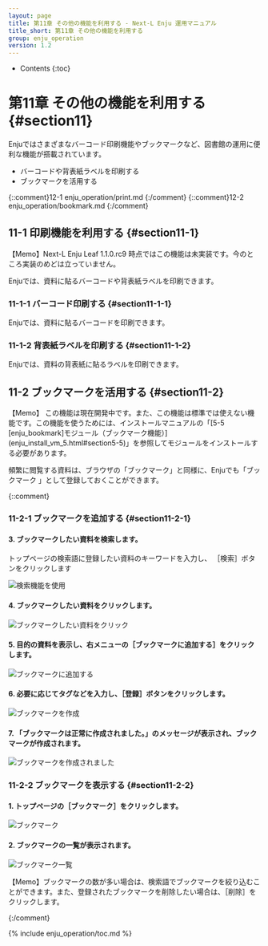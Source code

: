 ```yaml
---
layout: page
title: 第11章 その他の機能を利用する - Next-L Enju 運用マニュアル
title_short: 第11章 その他の機能を利用する
group: enju_operation
version: 1.2
---
```


* Contents
{:toc}

第11章 その他の機能を利用する {#section11}
==============================================

Enjuではさまざまなバーコード印刷機能やブックマークなど、図書館の運用に便利な機能が搭載されています。

* バーコードや背表紙ラベルを印刷する
* ブックマークを活用する

{::comment}12-1  enju_operation/print.md {:/comment}
{::comment}12-2  enju_operation/bookmark.md {:/comment}

11-1 印刷機能を利用する {#section11-1}
--------------------------------------

<div class="alert alert-info memo">【Memo】Next-L Enju Leaf 1.1.0.rc9 時点ではこの機能は未実装です。今のところ実装のめどは立っていません。
</div>

Enjuでは、資料に貼るバーコードや背表紙ラベルを印刷できます。

### 11-1-1 バーコード印刷する {#section11-1-1}

Enjuでは、資料に貼るバーコードを印刷できます。

### 11-1-2 背表紙ラベルを印刷する {#section11-1-2}

Enjuでは、資料の背表紙に貼るラベルを印刷できます。

11-2 ブックマークを活用する {#section11-2}
-------------------------------------------

<div class="alert alert-info memo" markdown="1">【Memo】
この機能は現在開発中です。また、この機能は標準では使えない機能です。この機能を使うためには、インストールマニュアルの「[5-5 [enju_bookmark]モジュール（ブックマーク機能）](enju_install_vm_5.html#section5-5)」を参照してモジュールをインストールする必要があります。
</div>

頻繁に閲覧する資料は、ブラウザの「ブックマーク」と同様に、Enjuでも「ブックマーク
」として登録しておくことができます。


{::comment}

### 11-2-1 ブックマークを追加する {#section11-2-1}

#### 3. ブックマークしたい資料を検索します。
トップページの検索語に登録したい資料のキーワードを入力し、
［検索］ボタンをクリックします

![検索機能を使用](../assets/images/1.1/image_operation_286.png)

#### 4. ブックマークしたい資料をクリックします。  

![ブックマークしたい資料をクリック](../assets/images/1.1/image_operation_288.png)

#### 5. 目的の資料を表示し、右メニューの［ブックマークに追加する］をクリックします。  

![ブックマークに追加する](../assets/images/1.1/image_operation_290.png)

#### 6. 必要に応じてタグなどを入力し、［登録］ボタンをクリックします。  

![ブックマークを作成](../assets/images/1.1/image_operation_291.png)

#### 7. 「ブックマークは正常に作成されました。」のメッセージが表示され、ブックマークが作成されます。

![ブックマークを作成されました](../assets/images/1.1/image_operation_291_2.png)

### 11-2-2 ブックマークを表示する {#section11-2-2}

#### 1. トップページの［ブックマーク］をクリックします。  

![ブックマーク](../assets/images/1.1/image_operation_bookmark.png)

#### 2. ブックマークの一覧が表示されます。  

![ブックマーク一覧](../assets/images/1.1/image_operation_294.png)

<div class="alert alert-info memo">【Memo】ブックマークの数が多い場合は、検索語でブックマークを絞り込むことができます。また、登録されたブックマークを削除したい場合は、［削除］をクリックします。
</div>

{:/comment}


{% include enju_operation/toc.md %}
